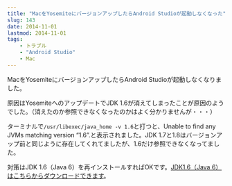 ```yaml
---
title: "MacをYosemiteにバージョンアップしたらAndroid Studioが起動しなくなった"
slug: 143
date: 2014-11-01
lastmod: 2014-11-01
tags:
    - トラブル
    - "Android Studio"
    - Mac
---
```


MacをYosemiteにバージョンアップしたらAndroid Studioが起動しなくなりました。

原因はYosemiteへのアップデートでJDK 1.6が消えてしまったことが原因のようでした。（消えたのか参照できなくなったのかはよく分かりませんが・・・）

ターミナルで`/usr/libexec/java_home -v 1.6`と打つと、Unable to find any JVMs matching version &#8220;1.6&#8221;.と表示されました。JDK 1.7と1.8はバージョンアップ前と同じように存在してくれてましたが、1.6だけ参照できなくなってました。

対策はJDK 1.6（Java 6）を再インストールすればOKです。<a href="http://support.apple.com/kb/DL1572">JDK1.6（Java 6）はこちらからダウンロードできます</a>。


  